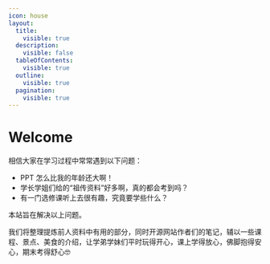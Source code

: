 ```yaml
---
icon: house
layout:
  title:
    visible: true
  description:
    visible: false
  tableOfContents:
    visible: true
  outline:
    visible: true
  pagination:
    visible: true
---
```


# Welcome

相信大家在学习过程中常常遇到以下问题：

* PPT 怎么比我的年龄还大啊！
* 学长学姐们给的“祖传资料”好多啊，真的都会考到吗？
* 有一门选修课听上去很有趣，究竟要学些什么？

本站旨在解决以上问题。

我们将整理提炼前人资料中有用的部分，同时开源网站作者们的笔记，辅以一些课程、景点、美食的介绍，让学弟学妹们平时玩得开心，课上学得放心，佛脚抱得安心，期末考得舒心🤓
